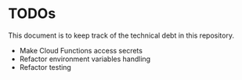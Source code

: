 # TODOs

This document is to keep track of the technical debt in this repository.

- Make Cloud Functions access secrets
- Refactor environment variables handling
- Refactor testing

